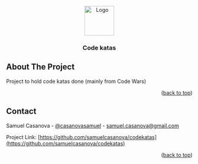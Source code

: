 <!-- Based on https://github.com/othneildrew/Best-README-Template/blob/master/README.md -->
<!-- Improved compatibility of back to top link: See: https://github.com/othneildrew/Best-README-Template/pull/73 -->
<a name="readme-top"></a>

<!-- PROJECT LOGO -->
<div align="center">
  <img src="https://upload.wikimedia.org/wikipedia/commons/thumb/d/d9/Node.js_logo.svg/1280px-Node.js_logo.svg.png" alt="Logo" height="80">
  <h3 align="center">Code katas</h3>
</div>

<!-- ABOUT THE PROJECT -->
## About The Project

Project to hold code katas done (mainly from Code Wars)

<p align="right">(<a href="#readme-top">back to top</a>)</p>

<!-- CONTACT -->
## Contact

Samuel Casanova - [@casanovasamuel](https://www.linkedin.com/in/samuelcasanova/) - samuel.casanova@gmail.com

Project Link: [https://github.com/samuelcasanova/codekatas](https://github.com/samuelcasanova/codekatas)

<p align="right">(<a href="#readme-top">back to top</a>)</p>
